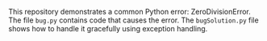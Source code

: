 This repository demonstrates a common Python error: ZeroDivisionError. The file `bug.py` contains code that causes the error.  The `bugSolution.py` file shows how to handle it gracefully using exception handling.